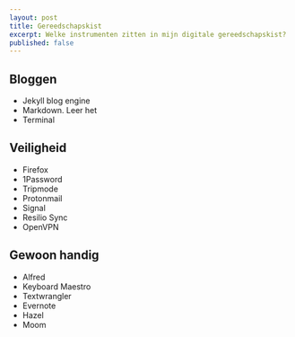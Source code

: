 ```yaml
---
layout: post
title: Gereedschapskist
excerpt: Welke instrumenten zitten in mijn digitale gereedschapskist?
published: false
---
```


## Bloggen

* Jekyll blog engine
* Markdown. Leer het
* Terminal


## Veiligheid

* Firefox
* 1Password
* Tripmode
* Protonmail
* Signal
* Resilio Sync
* OpenVPN

## Gewoon handig

* Alfred
* Keyboard Maestro
* Textwrangler
* Evernote
* Hazel
* Moom